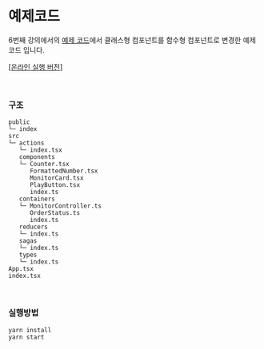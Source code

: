 # 예제코드

6번째 강의에서의 [예제 코드](https://codesandbox.io/s/ordermonitor04-n51jrkq2wl)에서 클래스형 컴포넌트를 함수형 컴포넌트로 변경한 예제코드 입니다.

[[온라인 실행 버전]](https://codesandbox.io/s/competent-glitter-8btbe)

​    

### 구조

```
public
└─ index
src
└─ actions
   └─ index.tsx
   components
   └─ Counter.tsx
      FormattedNumber.tsx
      MonitorCard.tsx
      PlayButton.tsx
      index.ts
   containers
   └─ MonitorController.ts
      OrderStatus.ts
      index.ts
   reducers
   └─ index.ts
   sagas
   └─ index.ts
   types
   └─ index.ts
App.tsx
index.tsx

```

​    

### 실행방법

```
yarn install
yarn start
```
